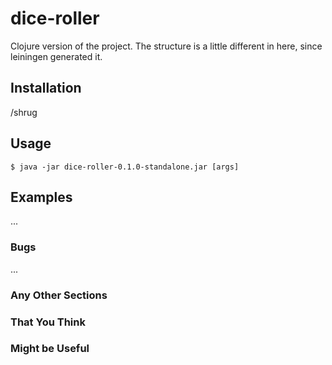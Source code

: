 # dice-roller

Clojure version of the project. The structure is a little different in here, since leiningen generated it.

## Installation

/shrug

## Usage

    $ java -jar dice-roller-0.1.0-standalone.jar [args]

## Examples

...

### Bugs

...

### Any Other Sections
### That You Think
### Might be Useful

